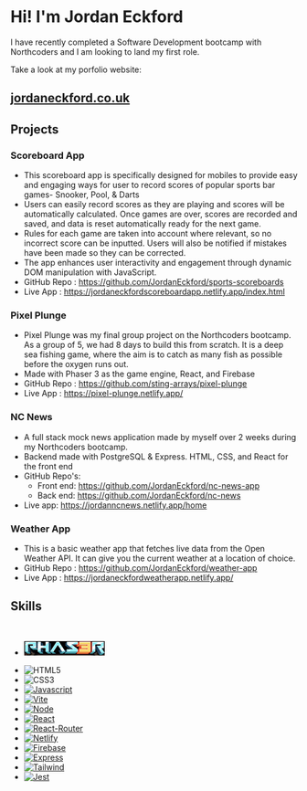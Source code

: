 # Hi! I'm Jordan Eckford

I have recently completed a Software Development bootcamp with Northcoders and I am looking to land my first role.

Take a look at my porfolio website:
<br/>

## <a href="https://jordaneckford.co.uk/"> jordaneckford.co.uk </a>

## Projects

### Scoreboard App

- This scoreboard app is specifically designed for mobiles to provide easy and engaging ways for user to record scores of popular sports bar games- Snooker, Pool, & Darts
- Users can easily record scores as they are playing and scores will be automatically calculated. Once games are over, scores are recorded and saved, and data is reset automatically ready for the next game.
- Rules for each game are taken into account where relevant, so no incorrect score can be inputted. Users will also be notified if mistakes have been made so they can be corrected.
- The app enhances user interactivity and engagement through dynamic DOM manipulation with JavaScript.
- GitHub Repo : https://github.com/JordanEckford/sports-scoreboards
- Live App : https://jordaneckfordscoreboardapp.netlify.app/index.html

### Pixel Plunge

<!-- <img src="./public/pixelplungelogo.png" height=100> -->

- Pixel Plunge was my final group project on the Northcoders bootcamp. As a group of 5, we had 8 days to build this from scratch. It is a deep sea fishing game, where the aim is to catch as many fish as possible before the oxygen runs out.
- Made with Phaser 3 as the game engine, React, and Firebase
- GitHub Repo : https://github.com/sting-arrays/pixel-plunge
- Live App : https://pixel-plunge.netlify.app/

### NC News

- A full stack mock news application made by myself over 2 weeks during my Northcoders bootcamp.
- Backend made with PostgreSQL & Express. HTML, CSS, and React for the front end
- GitHub Repo's:
  - Front end: https://github.com/JordanEckford/nc-news-app
  - Back end: https://github.com/JordanEckford/nc-news
- Live app: https://jordanncnews.netlify.app/home

### Weather App

- This is a basic weather app that fetches live data from the Open Weather API. It can give you the current weather at a location of choice.
- GitHub Repo : https://github.com/JordanEckford/weather-app
- Live App : https://jordaneckfordweatherapp.netlify.app/

## Skills

  <br>
  
  * <a href='https://phaser.io'><img src="./public/Phaser.png" width=141 height=25></a>

- ![HTML5][htmlimg]
- ![CSS3][cssimg]
- [![Javascript][Javascriptimg]][Javscript-url]
- [![Vite][Viteimg]][Vite-url]
- [![Node][nodeimg]][node-url]
- [![React][React.js]][React-url]
- [![React-Router][ReactRouterimg]][ReactRouter-url]
- [![Netlify][Netlifyimg]][Netlify-url]
- [![Firebase][Firebaseimg]][Firebase-url]
- [![Express][expressimg]][express-url]
- [![Tailwind][tailwind]][tailwind-url]
- [![Jest][jest]][jest-url]

[React.js]: https://img.shields.io/badge/React-20232A?style=for-the-badge&logo=react&logoColor=61DAFB
[React-url]: https://reactjs.org/
[Javascriptimg]: https://img.shields.io/badge/JavaScript-F7DF1E?style=for-the-badge&logo=javascript&logoColor=black
[Javscript-url]: https://www.javascript.com
[ReactRouterimg]: https://img.shields.io/badge/React_Router-CA4245?style=for-the-badge&logo=react-router&logoColor=white
[ReactRouter-url]: https://reactrouter.com/en/main
[Netlifyimg]: https://img.shields.io/badge/Netlify-00C7B7?style=for-the-badge&logo=netlify&logoColor=white
[Netlify-url]: https://www.netlify.com
[Firebaseimg]: https://img.shields.io/badge/Firebase-039BE5?style=for-the-badge&logo=Firebase&logoColor=white
[Firebase-url]: https://firebase.google.com
[Viteimg]: https://img.shields.io/badge/vite-%23646CFF.svg?style=for-the-badge&logo=vite&logoColor=white
[Vite-url]: https://vitejs.dev
[expressimg]: https://img.shields.io/badge/Express.js-404D59?style=for-the-badge
[express-url]: https://expressjs.com/
[nodeimg]: https://img.shields.io/badge/Node.js-43853D?style=for-the-badge&logo=node.js&logoColor=white
[node-url]: https://nodejs.org/en/
[htmlimg]: https://img.shields.io/badge/HTML5-E34F26?style=for-the-badge&logo=html5&logoColor=white
[cssimg]: https://img.shields.io/badge/CSS-239120?&style=for-the-badge&logo=css3&logoColor=white
[tailwind]: https://img.shields.io/badge/Tailwind_CSS-38B2AC?style=for-the-badge&logo=tailwind-css&logoColor=white
[tailwind-url]: https://tailwindcss.com/
[jest]: https://img.shields.io/badge/Jest-323330?style=for-the-badge&logo=Jest&logoColor=white
[jest-url]: https://jestjs.io/

<!--
**JordanEckford/JordanEckford** is a ✨ _special_ ✨ repository because its `README.md` (this file) appears on your GitHub profile.

Here are some ideas to get you started:

- 🔭 I’m currently working on ...
- 🌱 I’m currently learning ...
- 👯 I’m looking to collaborate on ...
- 🤔 I’m looking for help with ...
- 💬 Ask me about ...
- 📫 How to reach me: ...
- 😄 Pronouns: ...
- ⚡ Fun fact: ...
-->
